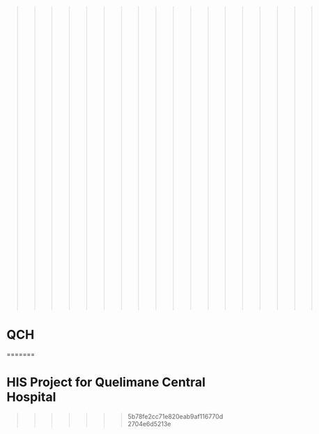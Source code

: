 >>>>>>>>>>>>>>>>>>>> File 1
>>>>>>>>>>>>>>>>>>>> File 2
<<<<<<< HEAD
<<<<<<<<<<<<<<<<<<<<
# QCH
=======
# HIS Project for Quelimane Central Hospital
>>>>>>> 5b78fe2cc71e820eab9af116770d2704e6d5213e
